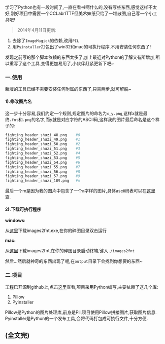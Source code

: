 学习了Python也有一段时间了,一直在看书啊什么的,没有写些东西,感觉这样不太好,刚好项目中需要一个CCLabrlTTF但美术妹纸只给了一堆散图,自己写一个小工具吧!
<!--more-->

>2014年4月11日更新:
1. 去除了``ImageMagick``的依赖,改用``PIL``
2. 用``Pyinstaller``打包出了win32和mac的可执行程序,不用安装任何东西了!

发现之前写的那个脚本依赖的东西太多了,加上最近对Python的了解又有所增加,所以重写了这个工具,变得更加易用了,小伙伴赶紧更新下吧~

### 一.使用
新版的工具已经不需要安装任何附属的东西了,只需两步,就可解脱~

#### 1).修改图片名
这一步十分容易,我们约定一个规则,规定图片的命名为`x_y.png`,这样x就是最终`.fnt`和`.png`的名字,而y就是对应字符的ASCII码,这样我的图片最后命名是这个样子的:

```python
fighting_header_shuzi_48.png 	#0
fighting_header_shuzi_49.png 	#1
fighting_header_shuzi_50.png 	#2
fighting_header_shuzi_51.png 	#3
fighting_header_shuzi_52.png 	#4
fighting_header_shuzi_53.png 	#5
fighting_header_shuzi_54.png 	#6
fighting_header_shuzi_55.png 	#7
fighting_header_shuzi_56.png 	#8
fighting_header_shuzi_57.png 	#9
fighting_header_shuzi_109.png 	#m
```
最后一个m是因为我的图片中包含了一个`m`字样的图片,具体ascii码表可以在[这里][3]查.


#### 2).下载可执行程序
**windows:**

从[这里][1]下载images2fnt.exe,在你的碎图目录双击运行

**mac:**

从[这里][2]下载images2fnt,在你的碎图目录启动终端,键入``./images2fnt``

然后...然后就神奇的东西出现了呢,在`output`目录下会找到你想要的东西~


### 二.项目
工程已开源到github上,点击[这里][4]查看,项目采用Python编写,主要依赖了这几个库:
1. Pillow
2. Pyinstaller

Pillow是Python的图片处理库,前身是Pil,项目使用Pillow拼接图片,获取图片信息.
Pyinstaller是Python的一个发布工具,会将代码打包成可执行文件,十分方便.



[1]:https://github.com/justbilt/fnt_convert/blob/master/build/images2fnt.exe
[2]:https://github.com/justbilt/fnt_convert/blob/master/build/images2fnt
[3]:http://www.weste.net/tools/ASCII.asp
[4]:https://github.com/justbilt/fnt_convert



## (全文完)

